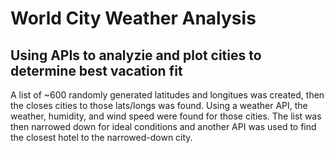 # **World City Weather Analysis**
## Using APIs to analyzie and plot cities to determine best vacation fit

A list of ~600 randomly generated latitudes and longitues was created, then the closes cities to those lats/longs was found.  Using a weather API, the weather, humidity, and wind speed were found for those cities.  The list was then narrowed down for ideal conditions and another API was used to find the closest hotel to the narrowed-down city. 
